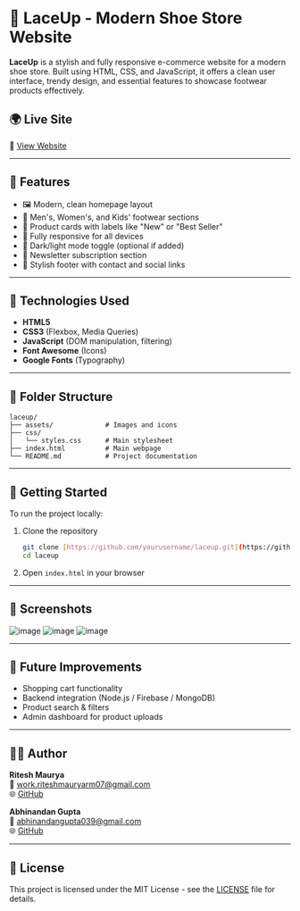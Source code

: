 # 👟 LaceUp - Modern Shoe Store Website

**LaceUp** is a stylish and fully responsive e-commerce website for a modern shoe store. Built using HTML, CSS, and JavaScript, it offers a clean user interface, trendy design, and essential features to showcase footwear products effectively.

## 🌍 Live Site

🔗 [View Website](https://laceup-fqrlnwym7-riteshmaurya07s-projects.vercel.app/)  

---

## 📌 Features

- 🖼️ Modern, clean homepage layout
- 🧍 Men's, Women's, and Kids' footwear sections
- 🛒 Product cards with labels like "New" or "Best Seller"
- 📱 Fully responsive for all devices
- 🌙 Dark/light mode toggle (optional if added)
- 📩 Newsletter subscription section
- 👣 Stylish footer with contact and social links

---

## 🧰 Technologies Used

- **HTML5**
- **CSS3** (Flexbox, Media Queries)
- **JavaScript** (DOM manipulation, filtering)
- **Font Awesome** (Icons)
- **Google Fonts** (Typography)

---

## 📁 Folder Structure

```
laceup/
├── assets/             # Images and icons
├── css/
│   └── styles.css      # Main stylesheet
├── index.html          # Main webpage
└── README.md           # Project documentation
```

---

## 🚀 Getting Started

To run the project locally:

1. Clone the repository  
   ```bash
   git clone [https://github.com/yourusername/laceup.git](https://github.com/GNCIPL/FULL-STACK-INTERNSHIP/tree/main/Ritesh__Abhinandan__ECommerce)
   cd laceup
   ```

2. Open `index.html` in your browser

---

## 📸 Screenshots


![image](https://github.com/user-attachments/assets/542d6410-2c49-4933-9cf5-1d91a6703777)
![image](https://github.com/user-attachments/assets/050dc839-c44b-4a57-b13e-8188070f4a64)
![image](https://github.com/user-attachments/assets/f58e8d03-ae8a-454c-a12f-de1efd0c2aa8)



---

## 📌 Future Improvements

- Shopping cart functionality
- Backend integration (Node.js / Firebase / MongoDB)
- Product search & filters
- Admin dashboard for product uploads

---

## 🧑‍💻 Author

**Ritesh Maurya**  
📧 [work.riteshmauryarm07@gmail.com](mailto:work.riteshmauryarm07@gmail.com)  
🌐 [GitHub](https://github.com/Riteshmaurya07)

**Abhinandan Gupta**  
📧 [abhinandangupta039@gmail.com](mailto:abhinandangupta039@gmail.com)  
🌐 [GitHub](https://github.com/Abhinandan151142)


---

## 📄 License

This project is licensed under the MIT License - see the [LICENSE](LICENSE) file for details.
